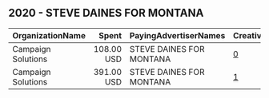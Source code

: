 ## 2020 - STEVE DAINES FOR MONTANA 
|OrganizationName|Spent|PayingAdvertiserNames|CreativeUrls|Impressions|Genders|AgeBrackets|CountryCodes|BillingAddresses|CandidateBallotInformation|
|:---|---:|:---|:---|---:|:---|:---|:---|:---|:---|
|Campaign Solutions|108.00 USD|STEVE DAINES FOR MONTANA|[0](https://www.snap.com/political-ads/asset/0175e9db1d15b0eceb37da49cc0db8f320315b3866755b6fefd31af3e20f9e31?mediaType=mov)|4,113||18+|united states|US|STEVE DAINES FOR MONTANA|
|Campaign Solutions|391.00 USD|STEVE DAINES FOR MONTANA|[1](https://www.snap.com/political-ads/asset/0175e9db1d15b0eceb37da49cc0db8f320315b3866755b6fefd31af3e20f9e31?mediaType=mov)|28,675||18+|united states|US|STEVE DAINES FOR MONTANA|
